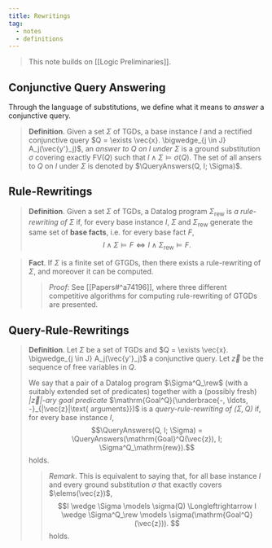 ```yaml
---
title: Rewritings
tag:
  - notes
  - definitions
---
```


> This note builds on [[Logic Preliminaries]].

## Conjunctive Query Answering

Through the language of substitutions, we define what it means to *answer* a conjunctive query.

> **Definition**. Given a set $\Sigma$ of TGDs, a base instance $I$ and a rectified conjunctive query $Q = \exists \vec{x}. \bigwedge_{j \in J} A_j(\vec{y'}_j)$, an *answer to $Q$ on $I$ under $\Sigma$* is a ground substitution $\sigma$ covering exactly $\mathrm{FV}(Q)$ such that $I \wedge \Sigma \models \sigma(Q)$. The set of all ansers to $Q$ on $I$ under $\Sigma$ is denoted by $\QueryAnswers(Q, I; \Sigma)$.

## Rule-Rewritings

> **Definition**. Given a set $\Sigma$ of TGDs, a Datalog program $\Sigma_{\text{rew}}$ is *a rule-rewriting of $\Sigma$* if, for every base instance $I$, $\Sigma$ and $\Sigma_{\text{rew}}$ generate the same set of **base facts**, i.e. for every base fact $F$, $$I \wedge \Sigma \models F \Longleftrightarrow I \wedge \Sigma_{\text{rew}} \models F.$$

> **Fact**. If $\Sigma$ is a finite set of GTGDs, then there exists a rule-rewriting of $\Sigma$, and moreover it can be computed.
> 
> > *Proof*: See [[Papers#^a74196]], where three different competitive algorithms for computing rule-rewriting of GTGDs are presented.

## Query-Rule-Rewritings

> **Definition**. Let $\Sigma$ be a set of TGDs and $Q = \exists \vec{x}. \bigwedge_{j \in J} A_j(\vec{y'}_j)$ a conjunctive query. Let $\vec{z}$ be the sequence of free variables in $Q$. 
> 
> We say that a pair of a Datalog program $\Sigma^Q_\rew$ (with a suitably extended set of predicates) together with a (possibly fresh) *$|\vec{z}|$-ary goal predicate* $\mathrm{Goal^Q}(\underbrace{-, \ldots, -}_{|\vec{z}|\text{ arguments}})$ is a *query-rule-rewriting of $(\Sigma, Q)$* if, for every base instance $I$, $$\QueryAnswers(Q, I; \Sigma) = \QueryAnswers(\mathrm{Goal}^Q(\vec{z}), I; \Sigma^Q_\mathrm{rew}).$$ holds.
> 
> > *Remark*. This is equivalent to saying that, for all base instance $I$ and every ground substitution $\sigma$ that exactly covers $\elems(\vec{z})$, $$I \wedge \Sigma \models \sigma(Q) \Longleftrightarrow I \wedge \Sigma^Q_\rew \models \sigma(\mathrm{Goal^Q}(\vec{z})). $$ holds.
